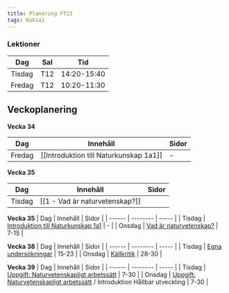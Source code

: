 ```yaml
---
title: Planering FT23
tags: Nak1a1
---
```


### Lektioner

| Dag    | Sal | Tid |
| -------- | -------- | -------- |
|Tisdag    | T12   | 14:20-15:40    |
| Fredag    | T12    | 10:20-11:30    |

## Veckoplanering

**Vecka 34**

|Dag|Innehåll|Sidor|
|---|---|---|
|Fredag|[[Introduktion till Naturkunskap 1a1]]|-|

**Vecka 35**

|Dag|Innehåll|Sidor|
|---|---|---|
|Tisdag|[[1 - Vad är naturvetenskap?]]|

**Vecka 35**
| Dag    | Innehåll | Sidor |
| ------ | -------- | ----- |
| Tisdag | [Introduktion till Naturkunskap 1a1](/2dk3-PmuSjeoUOVfTWkOSw)        |   -    |
| Onsdag | [Vad är naturvetenskap?](/CRT0yeENTzaSBaAo_wOVkQ)         |  7-15     |

     

**Vecka 38**
| Dag    | Innehåll | Sidor |
| ------ | -------- | ----- |
| Tisdag | [Egna undersökningar](/YXESP3mdS9uwZ3RO-wdkJQ) | 15-23       |
| Onsdag | [Källkritik](/8VrKp6yQSmatNRvv7BKrxA)         |  28-30     |

**Vecka 39**
| Dag    | Innehåll | Sidor |
| ------ | -------- | ----- |
| Tisdag | [Uppgift: Naturvetenskapligt arbetssätt](/HDT7ioDTTQq271HCj8rYaw)         | 7-30      |
| Onsdag |   [Uppgift: Naturvetenskapligt arbetssätt](/HDT7ioDTTQq271HCj8rYaw)    / Introduktion Hållbar utveckling        | 7-30     |


